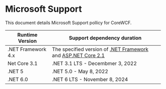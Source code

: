 # Microsoft Support

This document details Microsoft Support pollicy for CoreWCF.

Runtime Version | Support dependency duration |
--- | --- |
.NET Framework 4.x | The specified version of [.NET Framework](https://www.microsoft.com/en-us/) and [ASP.NET Core 2.1](https://dotnet.microsoft.com/en-us/platform/support/policy/aspnet) |
Net Core 3.1 | .NET 3.1 LTS - Decembmer 3, 2022 |
.NET 5 | .NET 5.0 - May 8, 2022 |
.NET 6.0 | .NET 6 LTS - November 8, 2024

